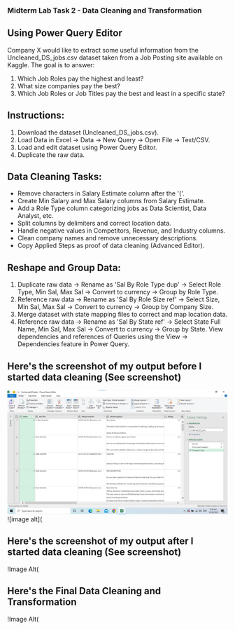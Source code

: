 ### Midterm Lab Task 2 - Data Cleaning and Transformation
## Using Power Query Editor
Company X would like to extract some useful information from the Uncleaned_DS_jobs.csv dataset taken
from a Job Posting site available on Kaggle. The goal is to answer:
1. Which Job Roles pay the highest and least?
2. What size companies pay the best?
3. Which Job Roles or Job Titles pay the best and least in a specific state?
## Instructions:
1. Download the dataset (Uncleaned_DS_jobs.csv).
2. Load Data in Excel -> Data -> New Query -> Open File -> Text/CSV.
3. Load and edit dataset using Power Query Editor.
4. Duplicate the raw data.
## Data Cleaning Tasks:
- Remove characters in Salary Estimate column after the '('.
- Create Min Salary and Max Salary columns from Salary Estimate.
- Add a Role Type column categorizing jobs as Data Scientist, Data Analyst, etc.
- Split columns by delimiters and correct location data.
- Handle negative values in Competitors, Revenue, and Industry columns.
- Clean company names and remove unnecessary descriptions.
- Copy Applied Steps as proof of data cleaning (Advanced Editor).
## Reshape and Group Data:
1. Duplicate raw data -> Rename as 'Sal By Role Type dup' -> Select Role Type, Min Sal, Max Sal -> Convert
to currency -> Group by Role Type.
2. Reference raw data -> Rename as 'Sal By Role Size ref' -> Select Size, Min Sal, Max Sal -> Convert to
currency -> Group by Company Size.
3. Merge dataset with state mapping files to correct and map location data.
4. Reference raw data -> Rename as 'Sal By State ref' -> Select State Full Name, Min Sal, Max Sal ->
Convert to currency -> Group by State.
View dependencies and references of Queries using the View -> Dependencies feature in Power Query.
## Here's the screenshot of my output before I started data cleaning (See screenshot)
![image alt](https://github.com/adrianlabor19/adrianlabor19/blob/2f5976b048a18059c9e8a096ed25514541798e92/Midterm%20Task%202/Screenshot/Screenshot%202025-03-12%20095546.png)
![image alt](
## Here's the screenshot of my output after I started data cleaning (See screenshot)
!Image Alt(
## Here's the Final Data Cleaning and Transformation
!Image Alt(
